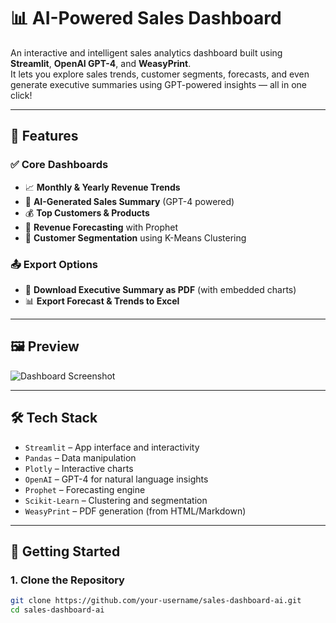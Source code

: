 # 📊 AI-Powered Sales Dashboard

An interactive and intelligent sales analytics dashboard built using **Streamlit**, **OpenAI GPT-4**, and **WeasyPrint**.  
It lets you explore sales trends, customer segments, forecasts, and even generate executive summaries using GPT-powered insights — all in one click!

---

## 🚀 Features

### ✅ Core Dashboards
- 📈 **Monthly & Yearly Revenue Trends**
- 🧠 **AI-Generated Sales Summary** (GPT-4 powered)
- 💰 **Top Customers & Products**
- 🔮 **Revenue Forecasting** with Prophet
- 🧩 **Customer Segmentation** using K-Means Clustering

### 📤 Export Options
- 📄 **Download Executive Summary as PDF** (with embedded charts)
- 📊 **Export Forecast & Trends to Excel**

---

## 🖼️ Preview

![Dashboard Screenshot](assets/dashboard_preview.png)

---

## 🛠️ Tech Stack

- `Streamlit` – App interface and interactivity
- `Pandas` – Data manipulation
- `Plotly` – Interactive charts
- `OpenAI` – GPT-4 for natural language insights
- `Prophet` – Forecasting engine
- `Scikit-Learn` – Clustering and segmentation
- `WeasyPrint` – PDF generation (from HTML/Markdown)

---

## 🔧 Getting Started

### 1. Clone the Repository

```bash
git clone https://github.com/your-username/sales-dashboard-ai.git
cd sales-dashboard-ai
